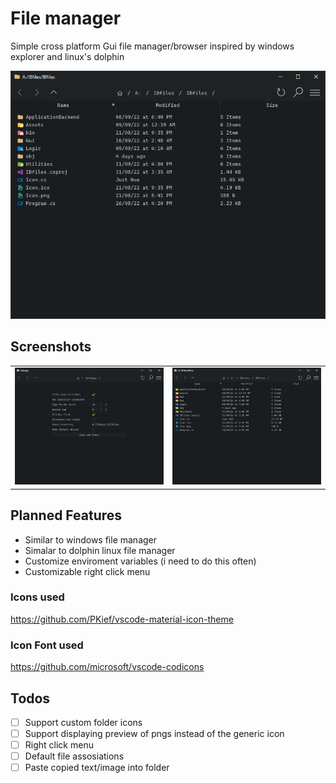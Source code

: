 # File manager

Simple cross platform Gui file manager/browser
inspired by windows explorer and linux's dolphin

![IBfiles](Screenshots/IBfiles.png)

## Screenshots
|                                      |                                     |
| ------------------------------------ | ----------------------------------- |
| ![IBfiles](Screenshots/Settings.png) | ![IBfiles](Screenshots/IBfiles.png) |




## Planned Features
- Similar to windows file manager
- Simalar to dolphin linux file manager
- Customize enviroment variables (i need to do this often)
- Customizable right click menu

### Icons used
https://github.com/PKief/vscode-material-icon-theme

### Icon Font used
https://github.com/microsoft/vscode-codicons

## Todos
- [ ] Support custom folder icons
- [ ] Support displaying preview of pngs instead of the generic icon
- [ ] Right click menu
- [ ] Default file assosiations
- [ ] Paste copied text/image into folder
